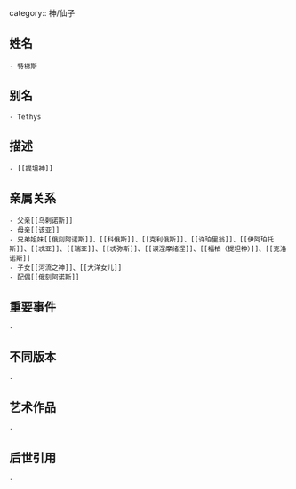 category:: 神/仙子
## 姓名
	- 特梯斯
## 别名
	- Tethys
## 描述
	- [[提坦神]]
## 亲属关系
	- 父亲[[乌剌诺斯]]
	- 母亲[[该亚]]
	- 兄弟姐妹[[俄刻阿诺斯]]、[[科俄斯]]、[[克利俄斯]]、[[许珀里翁]]、[[伊阿珀托斯]]、[[忒亚]]、[[瑞亚]]、[[忒弥斯]]、[[谟涅摩绪涅]]、[[福柏（提坦神）]]、[[克洛诺斯]]
	- 子女[[河流之神]]、[[大洋女儿]]
	- 配偶[[俄刻阿诺斯]]
## 重要事件
	-
## 不同版本
	-
## 艺术作品
	-
## 后世引用
	-
